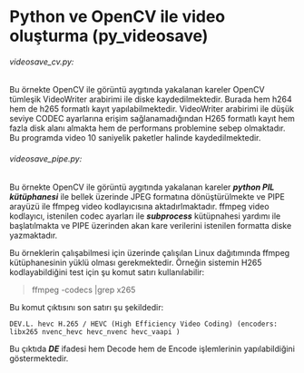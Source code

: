 # Python ve OpenCV ile video oluşturma (py_videosave)

###### videosave_cv.py:
Bu örnekte OpenCV ile görüntü aygıtında yakalanan kareler OpenCV tümleşik VideoWriter arabirimi ile diske kaydedilmektedir. Burada hem h264 hem de h265 formatlı kayıt yapılabilmektedir. VideoWriter arabirimi ile düşük seviye CODEC ayarlarına erişim sağlanamadığından H265 formatlı kayıt hem fazla disk alanı almakta hem de performans problemine sebep olmaktadır. Bu programda video 10 saniyelik paketler halinde kaydedilmektedir.

###### videosave_pipe.py:
Bu örnekte OpenCV ile görüntü aygıtında yakalanan kareler ***python PIL kütüphanesi*** ile bellek üzerinde JPEG formatına dönüştürülmekte ve PIPE arayüzü ile ffmpeg video kodlayıcısına aktadırlmaktadır. ffmpeg video kodlayıcı, istenilen codec ayarları ile ***subprocess*** kütüpnahesi yardımı ile başlatılmakta ve PIPE üzerinden akan kare verilerini istenilen formatta diske yazmaktadır.

Bu örneklerin çalışabilmesi için üzerinde çalışılan Linux dağıtımında ffmpeg kütüphanesinin yüklü olması gerekmektedir. Örneğin sistemin H265 kodlayabildiğini test için şu komut satırı kullanılabilir:

> ffmpeg -codecs |grep x265

Bu komut çıktısını son satırı şu şekildedir:
```
DEV.L. hevc H.265 / HEVC (High Efficiency Video Coding) (encoders: libx265 nvenc_hevc hevc_nvenc hevc_vaapi )
```
Bu çıktıda ***DE*** ifadesi hem Decode hem de Encode işlemlerinin yapılabildiğini göstermektedir.
